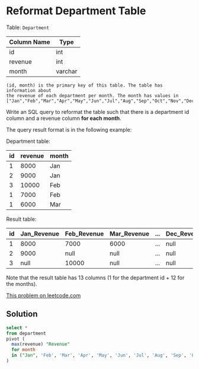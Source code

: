 # Reformat Department Table

Table: `Department`

| Column Name | Type    |
|-------------|---------|
| id          | int     |
| revenue     | int     |
| month       | varchar |

```
(id, month) is the primary key of this table. The table has information about
the revenue of each department per month. The month has values in
["Jan","Feb","Mar","Apr","May","Jun","Jul","Aug","Sep","Oct","Nov","Dec"].
```

Write an SQL query to reformat the table such that there is a department id
column and a revenue column **for each month**.

The query result format is in the following example:

Department table:

| id | revenue | month |
|----|---------|-------|
|  1 |    8000 | Jan   |
|  2 |    9000 | Jan   |
|  3 |   10000 | Feb   |
|  1 |    7000 | Feb   |
|  1 |    6000 | Mar   |

Result table:

| id | Jan_Revenue | Feb_Revenue | Mar_Revenue | ... | Dec_Revenue |
|----|-------------|-------------|-------------|-----|-------------|
|  1 |        8000 |        7000 |        6000 | ... |        null |
|  2 |        9000 |        null |        null | ... |        null |
|  3 |        null |       10000 |        null | ... |        null |

Note that the result table has 13 columns (1 for the department id + 12 for the
months).

[This problem on leetcode.com](https://leetcode.com/problems/reformat-department-table/)

## Solution

```sql
select *
from department
pivot (
  max(revenue) "Revenue"
  for month
  in ("Jan", 'Feb', 'Mar', 'Apr', 'May', 'Jun', 'Jul', 'Aug', 'Sep', 'Oct', 'Nov', 'Dec')
)
```

